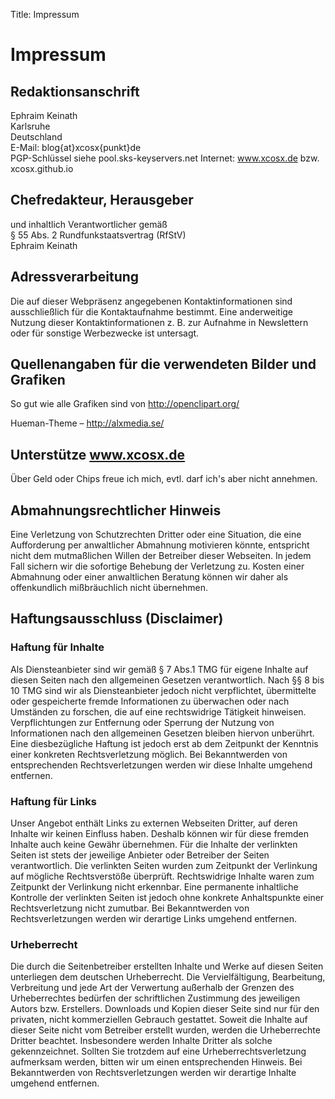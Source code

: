 Title: Impressum

Impressum
=========

Redaktionsanschrift
-------------------

Ephraim Keinath  
Karlsruhe  
Deutschland  
E-Mail: blog{at}xcosx{punkt}de  
PGP-Schlüssel siehe pool.sks-keyservers.net
Internet: www.xcosx.de bzw. xcosx.github.io

Chefredakteur, Herausgeber
--------------------------

und inhaltlich Verantwortlicher gemäß  
§ 55 Abs. 2 Rundfunkstaatsvertrag (RfStV)  
Ephraim Keinath

Adressverarbeitung
------------------

Die auf dieser Webpräsenz angegebenen Kontaktinformationen sind
ausschließlich für die Kontaktaufnahme bestimmt. Eine anderweitige
Nutzung dieser Kontaktinformationen z. B. zur Aufnahme in Newslettern
oder für sonstige Werbezwecke ist untersagt.

Quellenangaben für die verwendeten Bilder und Grafiken
------------------------------------------------------

So gut wie alle Grafiken sind von http://openclipart.org/

Hueman-Theme – http://alxmedia.se/

Unterstütze www.xcosx.de
------------------------

Über Geld oder Chips freue ich mich, evtl. darf ich's aber nicht
annehmen.

Abmahnungsrechtlicher Hinweis
-----------------------------

Eine Verletzung von Schutzrechten Dritter oder eine Situation, die eine
Aufforderung per anwaltlicher Abmahnung motivieren könnte, entspricht
nicht dem mutmaßlichen Willen der Betreiber dieser Webseiten. In jedem
Fall sichern wir die sofortige Behebung der Verletzung zu. Kosten einer
Abmahnung oder einer anwaltlichen Beratung können wir daher als
offenkundlich mißbräuchlich nicht übernehmen.

Haftungsausschluss (Disclaimer)
-------------------------------

### Haftung für Inhalte

Als Diensteanbieter sind wir gemäß § 7 Abs.1 TMG für eigene Inhalte auf
diesen Seiten nach den allgemeinen Gesetzen verantwortlich. Nach §§ 8
bis 10 TMG sind wir als Diensteanbieter jedoch nicht verpflichtet,
übermittelte oder gespeicherte fremde Informationen zu überwachen oder
nach Umständen zu forschen, die auf eine rechtswidrige Tätigkeit
hinweisen. Verpflichtungen zur Entfernung oder Sperrung der Nutzung von
Informationen nach den allgemeinen Gesetzen bleiben hiervon unberührt.
Eine diesbezügliche Haftung ist jedoch erst ab dem Zeitpunkt der
Kenntnis einer konkreten Rechtsverletzung möglich. Bei Bekanntwerden von
entsprechenden Rechtsverletzungen werden wir diese Inhalte umgehend
entfernen.

### Haftung für Links

Unser Angebot enthält Links zu externen Webseiten Dritter, auf deren
Inhalte wir keinen Einfluss haben. Deshalb können wir für diese fremden
Inhalte auch keine Gewähr übernehmen. Für die Inhalte der verlinkten
Seiten ist stets der jeweilige Anbieter oder Betreiber der Seiten
verantwortlich. Die verlinkten Seiten wurden zum Zeitpunkt der
Verlinkung auf mögliche Rechtsverstöße überprüft. Rechtswidrige Inhalte
waren zum Zeitpunkt der Verlinkung nicht erkennbar. Eine permanente
inhaltliche Kontrolle der verlinkten Seiten ist jedoch ohne konkrete
Anhaltspunkte einer Rechtsverletzung nicht zumutbar. Bei Bekanntwerden
von Rechtsverletzungen werden wir derartige Links umgehend entfernen.

### Urheberrecht

Die durch die Seitenbetreiber erstellten Inhalte und Werke auf diesen
Seiten unterliegen dem deutschen Urheberrecht. Die Vervielfältigung,
Bearbeitung, Verbreitung und jede Art der Verwertung außerhalb der
Grenzen des Urheberrechtes bedürfen der schriftlichen Zustimmung des
jeweiligen Autors bzw. Erstellers. Downloads und Kopien dieser Seite
sind nur für den privaten, nicht kommerziellen Gebrauch gestattet.
Soweit die Inhalte auf dieser Seite nicht vom Betreiber erstellt wurden,
werden die Urheberrechte Dritter beachtet. Insbesondere werden Inhalte
Dritter als solche gekennzeichnet. Sollten Sie trotzdem auf eine
Urheberrechtsverletzung aufmerksam werden, bitten wir um einen
entsprechenden Hinweis. Bei Bekanntwerden von Rechtsverletzungen werden
wir derartige Inhalte umgehend entfernen.
